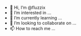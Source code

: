 - 👋 Hi, I’m @fluzzix
- 👀 I’m interested in ...
- 🌱 I’m currently learning ...
- 💞️ I’m looking to collaborate on ...
- 📫 How to reach me ...

<!---
fluzzix/fluzzix is a ✨ special ✨ repository because its `README.md` (this file) appears on your GitHub profile.
You can click the Preview link to take a look at your changes.
--->
